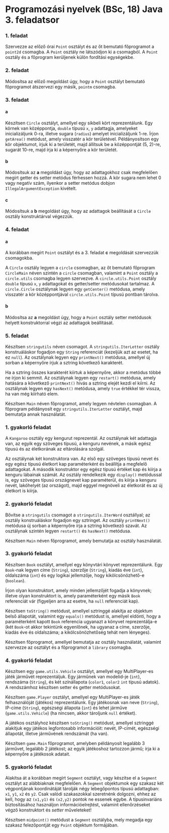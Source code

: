 # Programozási nyelvek (BSc, 18) Java 3. feladatsor



### 1. feladat

Szervezze az előző órai `Point` osztályt és az őt bemutató főprogramot a `point2d`
csomagba. A `Point` osztály ne látszódjon ki a csomagból. A `Point` osztály és a
főprogram kerüljenek külön fordítási egységekbe.

### 2. feladat

Módosítsa az előző megoldást úgy, hogy a `Point` osztályt bemutató főprogramot
átszervezi egy másik, `pointm` csomagba.

### 3. feladat

#### a

Készítsen `Circle` osztályt, amellyel egy síkbeli kört reprezentálunk. Egy körnek
van középpontja, `double` típusú `x`, `y` adattagja, amelyeket inicializáljunk 0-ra,
illetve sugara (`radius`) amelyet inicializáljunk 1-re. Írjon `getArea()` metódust,
amely visszatér a kör területével. Példányosítson egy kör objektumot, írjuk ki
a területét, majd állítsuk be a középpontját (5, 2)-re, sugarát 10-re, majd
írja ki a képernyőre a kör területét.

#### b

Módosítsuk az **a** megoldást úgy, hogy az adattagokhoz csak megfelelően megírt
getter és setter metódus férhessen hozzá. A kör sugara nem lehet 0 vagy negatív szám,
ilyenkor a setter metódus dobjon `IllegalArgumentException` kivételt.

#### c

Módosítsuk a **b** megoldást úgy, hogy az adattagok beállítását a `Circle` osztály
konstruktárval végezzük.

### 4. feladat

#### a

A korábban megírt `Point` osztályt és a 3. feladat **c** megoldását szervezzük csomagokba.

A `Circle` osztály legyen a `circle` csomagban, az őt bemutató főprogram `CircleMain`
néven szintén a `circle` csomagban, valamint a `Point` osztály a `circle.utils` csomagba
legyen szervezve. A `circle.utils.Point` osztály `double` típusú `x`, `y` adattagokat és
getter/setter metódusokat tartalmaz. A `circle.Circle` osztálynak legyen egy `getCenter()`
metódusa, amely visszatér a kör középpontjával `circle.utils.Point` típusú pontban tárolva.

#### b

Módosítsa az **a** megoldást úgy, hogy a `Point` osztály setter metódusok helyett
konstruktorral végzi az adattagok beállítását.

### 5. feladat

Készítsen `stringutils` néven csomagot. A `stringutils.IterLetter` osztály
konstruáláskor fogadjon egy `String` referenciát (kezeljük azt az esetet, ha
ez `null`). Az osztálynak legyen egy `printNext()` metódusa, amellyel új sorban
a képernyőre írjuk a sztring következő karakterét.

Ha a sztring összes karakterét kiírtuk a képernyőre, akkor a metódus többé
ne írjon ki semmit. Az osztálynak legyen egy `restart()` metódusa, amely
hatására a következő `printNext()` hívás a sztring elejét kezdi el kiírni.
Az osztálynak legyen egy `hasNext()` metódusa, amely `true` értékkel tér
vissza, ha van még kiírható elem.

Készítsen `Main` néven főprogramot, amely legyen névtelen csomagban.
A főprogram példányosít egy `stringutils.IterLetter` osztályt, majd bemutatja
annak használatát.

### 1. gyakorló feladat

A `Kangaroo` osztály egy kengurut reprezentál. Az osztálynak két adattagja van,
az egyik egy szöveges típusú, a kenguru nevének, a másik egész típusú és az
életkorának az eltárolására szolgál.

Az osztálynak két konstruktora van. Az első egy szöveges típusú nevet és egy
egész típusú életkort kap paraméterként és beállítja a megfelelő adattagokat.
A második konstruktor egy egész típusú értéket kap és kiírja a kenguru lábainak
számát. Az osztály rendelkezik egy `display()` metódussal is, egy szöveges
típusú országnevet kap paraméterül, és kiírja a kenguru nevét, lakóhelyét
(az országot), majd eggyel megnöveli az életkorát és az új életkort is kiírja.

### 2. gyakorló feladat

Bővítse a `stringutils` csomagot a `stringutils.IterWord` osztállyal;
az osztály konstruáláskor fogadjon egy sztringet. Az osztály `printNext()`
metódusa új sorban a képernyőre írja a sztring következő szavát.
Az osztálynak szintén legyen `restart()` és `hasNext()` metódusa.

Készítsen `Main` néven főprogramot, amely bemutatja az osztály használatát.

### 3. gyakorló feladat

Készítsen `Book` osztályt, amellyel egy könyvtári könyvet reprezentálunk.
Egy `Book`-nak legyen címe (`String`), szerzője (`String`), kiadás éve (`int`),
oldalszáma (`int`) és egy logikai jellemzője, hogy kikölcsönözhető-e (`boolean`).

Írjon olyan konstruktort, amely minden jellemzőjét fogadja a könyvnek; illetve
olyan konstruktort is, amely paraméterként egy másik `Book` referenciát vár
(figyeljen arra az esetre, ha `null` referenciát kap).

Készítsen `toString()` metódust, amellyel sztringgé alakítja az objektum
belső állapotát, valamint egy `equals()` metódust is, amellyel eldönti,
hogy a paraméterként kapott `Book` referencia ugyanazt a könyvet reprezentálja-e
(két `Book`-ot akkor tekintünk egyenlőnek, ha ugyanaz a címe, szerzője, kiadás éve
és oldalszáma; a kikölcsönözhetőség tehát nem lényeges).

Készítsen főprogramot, amellyel bemutatja az osztály használatát, valamint
szervezze az osztályt és a főprogramot a `library` csomagba.

### 4. gyakorló feladat

Készítsen egy `game.utils.Vehicle` osztályt, amellyel egy MultiPlayer-es játék
járművét reprezentáljuk. Egy járműnek van modelid-je (`int`), rendszáma (`String`),
és két színállapota (`color1`, `color2` `int` típusú adatok). A rendszámhoz
készítsen setter és getter metódusokat.

Készítsen `game.Player` osztályt, amellyel egy MultiPlayer-es játék felhasználóját
(játékos) reprezentálunk. Egy játékosnak van neve (`String`), IP-címe (`String`),
egészségi állapota (`int`) és lehet járműve (`game.utils.Vehicle`) (ha nincsen,
akkor tároljunk `null` értéket).

A játékos osztályhoz készítsen `toString()` metódust, amellyel sztringgé alakítjuk
egy játékos legfontosabb információit: nevét, IP-címét, egészségi állapotát,
illetve járművének rendszámát (ha van).

Készítsen `game.Main` főprogramot, amelyben példányosít legalább 3 járművet,
legalább 2 játékost; az egyik játékoshoz tartozzon jármű; írja ki a képernyőre
a játékosok adatait.

### 5. gyakorló feladat

Alakítsa át a korábban megírt `Segment` osztályt, vagy készítse el a `Segment`
osztályt az alábbiaknak megfelelően. A `Segment` objektumok egy szakasz két
végpontjának koordinátáját tárolják négy lebegőpontos típusú adattagban:
`x1`, `y1`, `x2` és `y2`. Csak valódi szakaszokkal szeretnénk dolgozni,
ehhez az kell, hogy az `(x1,y1)` és `(x2,y2)` pontok ne essenek egybe.
A típusinvariáns biztosításához használjon információelrejtést, valamint
ellenőrzéseket végző konstruktort és *setter* műveleteket!

Készítsen `midpoint()` metódust a `Segment` osztályba, mely megadja egy
szakasz felezőpontját egy `Point` objektum formájában.

